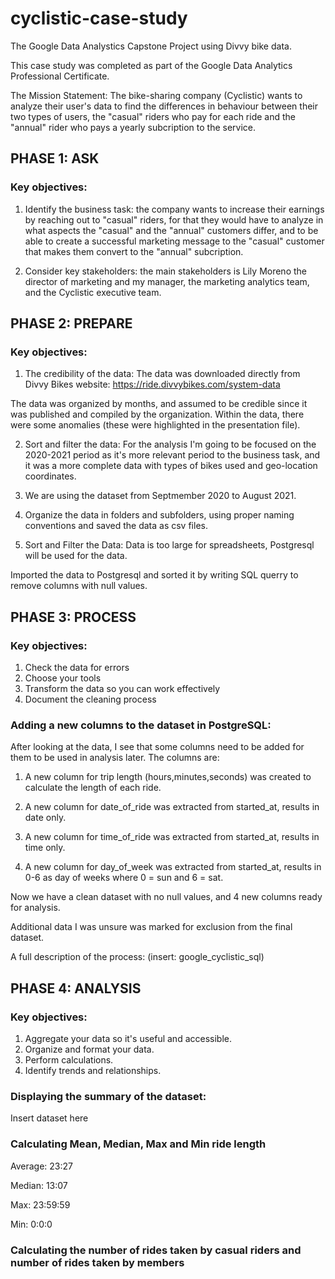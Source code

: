 # cyclistic-case-study

The Google Data Analystics Capstone Project using Divvy bike data.

This case study was completed as part of the Google Data Analytics Professional Certificate. 

The Mission Statement: The bike-sharing company (Cyclistic) wants to analyze their user's data to find the differences in behaviour between their two types of users, the "casual" riders who pay for each ride and the "annual" rider who pays a yearly subcription to the service. 

## PHASE 1: ASK 
### Key objectives:
1. Identify the business task: the company wants to increase their earnings by reaching out to "casual" riders, for that they would have to analyze in what aspects the "casual" and the "annual" customers differ, and to be able to create a successful marketing message to the "casual" customer that makes them convert to the "annual" subcription. 

2. Consider key stakeholders: the main stakeholders is Lily Moreno the director of marketing and my manager, the marketing analytics team, and the Cyclistic executive team. 

## PHASE 2: PREPARE
### Key objectives: 
1. The credibility of the data: The data was downloaded directly from Divvy Bikes website: https://ride.divvybikes.com/system-data 

The data was organized by months, and assumed to be credible since it was published and compiled by the organization. Within the data, there were some anomalies (these were highlighted in the presentation file).

2. Sort and filter the data: For the analysis I'm going to be focused on the 2020-2021 period as it's more relevant period to the business task, and it was a more complete data with types of bikes used and geo-location coordinates. 

3. We are using the dataset from Septmember 2020 to August 2021.

4. Organize the data in folders and subfolders, using proper naming conventions and saved the data as csv files.

5. Sort and Filter the Data: Data is too large for spreadsheets, Postgresql will be used for the data. 

Imported the data to Postgresql and sorted it by writing SQL querry to remove columns with null values. 

## PHASE 3: PROCESS
### Key objectives:
1. Check the data for errors
2. Choose your tools
3. Transform the data so you can work effectively
4. Document the cleaning process

### Adding a new columns to the dataset in PostgreSQL:

After looking at the data, I see that some columns need to be added for them to be used in analysis later.
The columns are:

1. A new column for trip length (hours,minutes,seconds) was created to calculate the length of each ride.

2. A new column for date_of_ride was extracted from started_at, results in date only.

3. A new column for time_of_ride was extracted from started_at, results in time only.

4. A new column for day_of_week was extracted from started_at, results in 0-6 as day of weeks where 0 = sun and 6 = sat.

Now we have a clean dataset with no null values, and 4 new columns ready for analysis.

Additional data I was unsure was marked for exclusion from the final dataset. 

A full description of the process: (insert: google_cyclistic_sql) 

## PHASE 4: ANALYSIS
### Key objectives: 
1. Aggregate your data so it's useful and accessible.
2. Organize and format your data. 
3. Perform calculations.
4. Identify trends and relationships. 

### Displaying the summary of the dataset:

Insert dataset here


### Calculating Mean, Median, Max and Min ride length 

Average: 23:27

Median: 13:07 

Max: 23:59:59

Min: 0:0:0

### Calculating the number of rides taken by casual riders and number of rides taken by members












